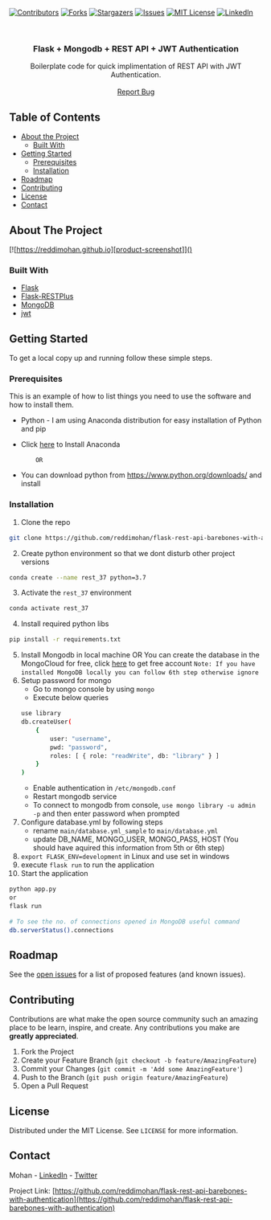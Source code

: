 [![Contributors][contributors-shield]][contributors-url]
[![Forks][forks-shield]][forks-url]
[![Stargazers][stars-shield]][stars-url]
[![Issues][issues-shield]][issues-url]
[![MIT License][license-shield]][license-url]
[![LinkedIn][linkedin-shield]][linkedin-url]



<!-- PROJECT LOGO -->
<br />
<p align="center">
  <a href="https://github.com/reddimohan/flask-rest-api-barebones-with-authentication">
  </a>

  <h3 align="center">Flask + Mongodb + REST API + JWT Authentication</h3>

  <p align="center">
    Boilerplate code for quick implimentation of REST API with JWT Authentication.
    <br />
    <br />
    <a href="https://github.com/reddimohan/flask-rest-api-barebones-with-authentication/issues">Report Bug</a>
  </p>
</p>



<!-- TABLE OF CONTENTS -->
## Table of Contents

* [About the Project](#about-the-project)
  * [Built With](#built-with)
* [Getting Started](#getting-started)
  * [Prerequisites](#prerequisites)
  * [Installation](#installation)
* [Roadmap](#roadmap)
* [Contributing](#contributing)
* [License](#license)
* [Contact](#contact)



<!-- ABOUT THE PROJECT -->
## About The Project

[![https://reddimohan.github.io][product-screenshot]]()

### Built With

* [Flask](https://flask.palletsprojects.com/en/1.1.x)
* [Flask-RESTPlus](https://flask-restplus.readthedocs.io/en/stable)
* [MongoDB](https://www.mongodb.com)
* [jwt](https://jwt.io)



<!-- GETTING STARTED -->
## Getting Started

To get a local copy up and running follow these simple steps.

### Prerequisites

This is an example of how to list things you need to use the software and how to install them.
* Python - I am using Anaconda distribution for easy installation of Python and pip
* Click [here](https://www.digitalocean.com/community/tutorials/how-to-install-the-anaconda-python-distribution-on-ubuntu-18-04) to Install Anaconda

          OR
* You can download python from https://www.python.org/downloads/ and install



### Installation

1. Clone the repo
```sh
git clone https://github.com/reddimohan/flask-rest-api-barebones-with-authentication.git
```
2. Create python environment so that we dont disturb other project versions
```sh
conda create --name rest_37 python=3.7
```
3. Activate the `rest_37` environment
```sh
conda activate rest_37
```
4. Install required python libs
```sh
pip install -r requirements.txt
```
5. Install Mongodb in local machine OR You can create the database in the MongoCloud for free, click [here][mongo-cloud] to get free account
    `Note: If you have installed MongoDB locally you can follow 6th step otherwise ignore`
6. Setup password for mongo
    * Go to mongo console by using `mongo`
    * Execute below queries
    ```sh
    use library
    db.createUser(
        {
            user: "username",
            pwd: "password",
            roles: [ { role: "readWrite", db: "library" } ]
        }
    )
    ```
    * Enable authentication in `/etc/mongodb.conf`
    * Restart mongodb service
    * To connect to mongodb from console, `use mongo library -u admin -p` and then enter password when prompted
7. Configure database.yml by following steps
    * rename `main/database.yml_sample` to `main/database.yml`
    * update DB_NAME, MONGO_USER, MONGO_PASS, HOST (You should have aquired this information from 5th or 6th step)
8. `export FLASK_ENV=development` in Linux and use set in windows
9. execute `flask run` to run the application
10. Start the application
```sh
python app.py 
or
flask run
```

```sh
# To see the no. of connections opened in MongoDB useful command
db.serverStatus().connections
```


<!-- ROADMAP -->
## Roadmap

See the [open issues](https://github.com/reddimohan/flask-rest-api-barebones-with-authentication/issues) for a list of proposed features (and known issues).



<!-- CONTRIBUTING -->
## Contributing

Contributions are what make the open source community such an amazing place to be learn, inspire, and create. Any contributions you make are **greatly appreciated**.

1. Fork the Project
2. Create your Feature Branch (`git checkout -b feature/AmazingFeature`)
3. Commit your Changes (`git commit -m 'Add some AmazingFeature'`)
4. Push to the Branch (`git push origin feature/AmazingFeature`)
5. Open a Pull Request



<!-- LICENSE -->
## License

Distributed under the MIT License. See `LICENSE` for more information.



<!-- CONTACT -->
## Contact

Mohan - [LinkedIn](https://linkedin.com/in/reddimohan) - [Twitter](https://twitter.com/reddimohan)

Project Link: [https://github.com/reddimohan/flask-rest-api-barebones-with-authentication](https://github.com/reddimohan/flask-rest-api-barebones-with-authentication)







<!-- MARKDOWN LINKS & IMAGES -->
<!-- https://www.markdownguide.org/basic-syntax/#reference-style-links -->
[contributors-shield]: https://img.shields.io/github/contributors/reddimohan/flask-rest-api-barebones-with-authentication.svg?style=flat-square
[contributors-url]: https://github.com/reddimohan/flask-rest-api-barebones-with-authentication/graphs/contributors
[forks-shield]: https://img.shields.io/github/forks/reddimohan/flask-rest-api-barebones-with-authentication.svg?style=flat-square
[forks-url]: https://github.com/reddimohan/flask-rest-api-barebones-with-authentication/network/members
[stars-shield]: https://img.shields.io/github/stars/reddimohan/flask-rest-api-barebones-with-authentication.svg?style=flat-square
[stars-url]: https://github.com/reddimohan/flask-rest-api-barebones-with-authentication/stargazers
[issues-shield]: https://img.shields.io/github/issues/reddimohan/flask-rest-api-barebones-with-authentication.svg?style=flat-square
[issues-url]: https://github.com/reddimohan/flask-rest-api-barebones-with-authentication/issues
[license-shield]: https://img.shields.io/github/license/reddimohan/flask-rest-api-barebones-with-authentication.svg?style=flat-square
[license-url]: https://github.com/reddimohan/flask-rest-api-barebones-with-authentication/blob/master/LICENSE
[linkedin-shield]: https://img.shields.io/badge/-LinkedIn-black.svg?style=flat-square&logo=linkedin&colorB=555
[linkedin-url]: https://linkedin.com/in/reddimohan
[mongo-cloud]: https://www.mongodb.com/cloud/atlas/lp/try2-in?utm_source=google&utm_campaign=gs_apac_india_search_brand_atlas_desktop&utm_term=mongo%20db%20cloud&utm_medium=cpc_paid_search&utm_ad=e&utm_ad_campaign_id=6501677905&gclid=EAIaIQobChMImuqyp9v_7QIVljArCh0yBA62EAAYASAAEgJ5ZvD_BwE
[product-screenshot]: apidocs.png
